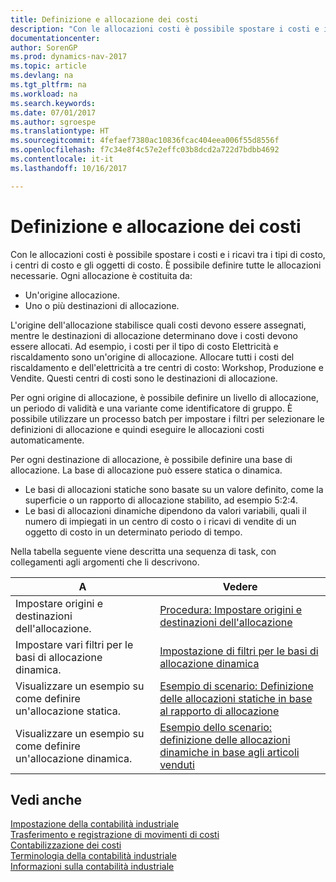 ```yaml
---
title: Definizione e allocazione dei costi
description: "Con le allocazioni costi è possibile spostare i costi e i ricavi tra i tipi di costo, i centri di costo e gli oggetti di costo. È possibile definire tutte le allocazioni necessarie."
documentationcenter: 
author: SorenGP
ms.prod: dynamics-nav-2017
ms.topic: article
ms.devlang: na
ms.tgt_pltfrm: na
ms.workload: na
ms.search.keywords: 
ms.date: 07/01/2017
ms.author: sgroespe
ms.translationtype: HT
ms.sourcegitcommit: 4fefaef7380ac10836fcac404eea006f55d8556f
ms.openlocfilehash: f7c34e8f4c57e2effc03b8dcd2a722d7bdbb4692
ms.contentlocale: it-it
ms.lasthandoff: 10/16/2017

---
```

# <a name="defining-and-allocating-costs"></a>Definizione e allocazione dei costi
Con le allocazioni costi è possibile spostare i costi e i ricavi tra i tipi di costo, i centri di costo e gli oggetti di costo. È possibile definire tutte le allocazioni necessarie. Ogni allocazione è costituita da:  

-   Un'origine allocazione.  
-   Uno o più destinazioni di allocazione.  

L'origine dell'allocazione stabilisce quali costi devono essere assegnati, mentre le destinazioni di allocazione determinano dove i costi devono essere allocati. Ad esempio, i costi per il tipo di costo Elettricità e riscaldamento sono un'origine di allocazione. Allocare tutti i costi del riscaldamento e dell'elettricità a tre centri di costo: Workshop, Produzione e Vendite. Questi centri di costi sono le destinazioni di allocazione.  

Per ogni origine di allocazione, è possibile definire un livello di allocazione, un periodo di validità e una variante come identificatore di gruppo. È possibile utilizzare un processo batch per impostare i filtri per selezionare le definizioni di allocazione e quindi eseguire le allocazioni costi automaticamente.  

Per ogni destinazione di allocazione, è possibile definire una base di allocazione. La base di allocazione può essere statica o dinamica.  

-   Le basi di allocazioni statiche sono basate su un valore definito, come la superficie o un rapporto di allocazione stabilito, ad esempio 5:2:4.  
-   Le basi di allocazioni dinamiche dipendono da valori variabili, quali il numero di impiegati in un centro di costo o i ricavi di vendite di un oggetto di costo in un determinato periodo di tempo.  

Nella tabella seguente viene descritta una sequenza di task, con collegamenti agli argomenti che li descrivono.

|A|Vedere|  
|--------|---------|  
|Impostare origini e destinazioni dell'allocazione.|[Procedura: Impostare origini e destinazioni dell'allocazione](finance-how-to-set-up-allocation-source-and-targets.md)|  
|Impostare vari filtri per le basi di allocazione dinamica.|[Impostazione di filtri per le basi di allocazione dinamica](finance-setting-filters-for-dynamic-allocation-bases.md)|  
|Visualizzare un esempio su come definire un'allocazione statica.|[Esempio di scenario: Definizione delle allocazioni statiche in base al rapporto di allocazione](finance-scenario-example-defining-static-allocations-based-on-allocation-ratio.md)|  
|Visualizzare un esempio su come definire un'allocazione dinamica.|[Esempio dello scenario: definizione delle allocazioni dinamiche in base agli articoli venduti](finance-scenario-example-defining-dynamic-allocations-based-on-items-sold.md)|  

## <a name="see-also"></a>Vedi anche  
 [Impostazione della contabilità industriale](finance-set-up-cost-accounting.md)   
 [Trasferimento e registrazione di movimenti di costi](finance-transfer-and-post-cost-entries.md)   
 [Contabilizzazione dei costi](finance-manage-cost-accounting.md)   
 [Terminologia della contabilità industriale](finance-terminology-in-cost-accounting.md)   
 [Informazioni sulla contabilità industriale](finance-about-cost-accounting.md)

